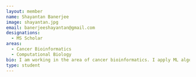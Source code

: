 ```yaml
---
layout: member
name: Shayantan Banerjee 
image: shayantan.jpg
email: banerjeeshayantan@gmail.com
designations: 
  - MS Scholar
areas:
  - Cancer Bioinformatics
  - Computational Biology
bio: I am working in the area of cancer bioinformatics. I apply ML algorithms to cancer sequencing data to study mutation.
type: student
---
```

